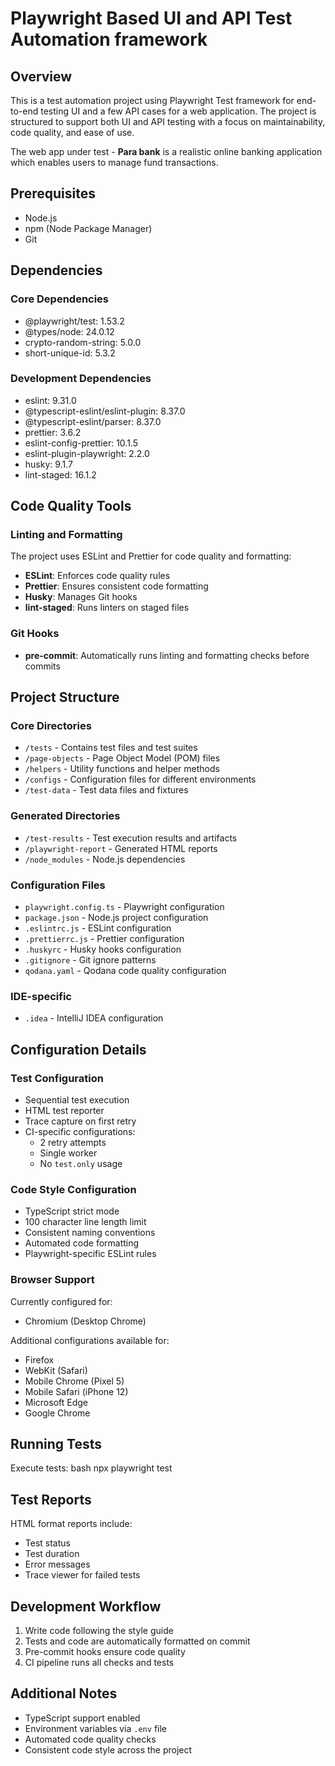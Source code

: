 # Playwright Based UI and API Test Automation framework

## Overview
This is a test automation project using Playwright Test framework for end-to-end testing UI and a few API cases for a web application. The project is structured to support both UI and API testing with a focus on maintainability, code quality, and ease of use.

The web app under test - **Para bank** is a realistic online banking application which enables users to manage fund transactions.

## Prerequisites
- Node.js
- npm (Node Package Manager)
- Git

## Dependencies

### Core Dependencies
- @playwright/test: 1.53.2
- @types/node: 24.0.12
- crypto-random-string: 5.0.0
- short-unique-id: 5.3.2

### Development Dependencies
- eslint: 9.31.0
- @typescript-eslint/eslint-plugin: 8.37.0
- @typescript-eslint/parser: 8.37.0
- prettier: 3.6.2
- eslint-config-prettier: 10.1.5
- eslint-plugin-playwright: 2.2.0
- husky: 9.1.7
- lint-staged: 16.1.2

## Code Quality Tools

### Linting and Formatting
The project uses ESLint and Prettier for code quality and formatting:

- **ESLint**: Enforces code quality rules
- **Prettier**: Ensures consistent code formatting
- **Husky**: Manages Git hooks
- **lint-staged**: Runs linters on staged files

### Git Hooks
- **pre-commit**: Automatically runs linting and formatting checks before commits

## Project Structure

### Core Directories
- `/tests` - Contains test files and test suites
- `/page-objects` - Page Object Model (POM) files
- `/helpers` - Utility functions and helper methods
- `/configs` - Configuration files for different environments
- `/test-data` - Test data files and fixtures

### Generated Directories
- `/test-results` - Test execution results and artifacts
- `/playwright-report` - Generated HTML reports
- `/node_modules` - Node.js dependencies

### Configuration Files
- `playwright.config.ts` - Playwright configuration
- `package.json` - Node.js project configuration
- `.eslintrc.js` - ESLint configuration
- `.prettierrc.js` - Prettier configuration
- `.huskyrc` - Husky hooks configuration
- `.gitignore` - Git ignore patterns
- `qodana.yaml` - Qodana code quality configuration

### IDE-specific
- `.idea` - IntelliJ IDEA configuration

## Configuration Details

### Test Configuration
- Sequential test execution
- HTML test reporter
- Trace capture on first retry
- CI-specific configurations:
  - 2 retry attempts
  - Single worker
  - No `test.only` usage

### Code Style Configuration
- TypeScript strict mode
- 100 character line length limit
- Consistent naming conventions
- Automated code formatting
- Playwright-specific ESLint rules

### Browser Support
Currently configured for:
- Chromium (Desktop Chrome)

Additional configurations available for:
- Firefox
- WebKit (Safari)
- Mobile Chrome (Pixel 5)
- Mobile Safari (iPhone 12)
- Microsoft Edge
- Google Chrome

## Running Tests

Execute tests:
bash npx playwright test

## Test Reports
HTML format reports include:
- Test status
- Test duration
- Error messages
- Trace viewer for failed tests

## Development Workflow
1. Write code following the style guide
2. Tests and code are automatically formatted on commit
3. Pre-commit hooks ensure code quality
4. CI pipeline runs all checks and tests

## Additional Notes
- TypeScript support enabled
- Environment variables via `.env` file
- Automated code quality checks
- Consistent code style across the project